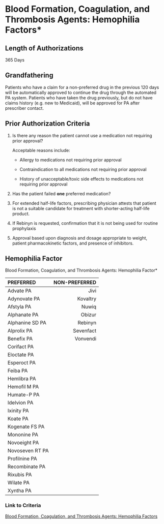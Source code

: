 # Blood Formation, Coagulation, and Thrombosis Agents: Hemophilia Factors*

## Length of Authorizations

365 Days

## Grandfathering

Patients who have a claim for a non-preferred drug in the previous 120 days will be automatically approved to continue the drug through the automated PA system. Patients who have taken the drug previously, but do not have claims history (e.g. new to Medicaid), will be approved for PA after prescriber contact.

## Prior Authorization Criteria

1. Is there any reason the patient cannot use a medication not requiring prior approval?

    Acceptable reasons include:

    - Allergy to medications not requiring prior approval

    - Contraindication to all medications not requiring prior approval

    - History of unacceptable/toxic side effects to medications not requiring prior approval

2. Has the patient failed **one** preferred medication?
3. For extended half-life factors, prescribing physician attests that patient is not a suitable candidate for treatment with shorter-acting half-life product.
4. If Rebinyn is requested, confirmation that it is not being used for routine prophylaxis
5. Approval based upon diagnosis and dosage appropriate to weight, patient pharmacokinetic factors, and presence of inhibitors.

## Hemophilia Factor

Blood Formation, Coagulation, and Thrombosis Agents: Hemophilia Factor\*

| PREFERRED       | NON-PREFERRED |
| :--- | ---: |
| Advate PA       | Jivi          |
| Adynovate PA    | Kovaltry      |
| Afstyla PA      | Nuwiq         |
| Alphanate PA    | Obizur        |
| Alphanine SD PA | Rebinyn       |
| Alprolix PA     | Sevenfact     |
| Benefix PA      | Vonvendi      |
| Corifact PA     |               |
| Eloctate PA     |               |
| Esperoct PA     |               |
| Feiba PA        |               |
| Hemlibra PA     |               |
| Hemofil M PA    |               |
| Humate-P PA     |               |
| Idelvion PA     |               |
| Ixinity PA      |               |
| Koate PA        |               |
| Kogenate FS PA  |               |
| Mononine PA     |               |
| Novoeight PA    |               |
| Novoseven RT PA |               |
| Profilnine PA   |               |
| Recombinate PA  |               |
| Rixubis PA      |               |
| Wilate PA       |               |
| Xyntha PA       |               |

### Link to Criteria

[Blood Formation, Coagulation, and Thrombosis Agents: Hemophilia Factors](https://pharmacy.medicaid.ohio.gov/sites/default/files/20220415_UPDL_Criteria_FINAL_.pdf#page=11)
